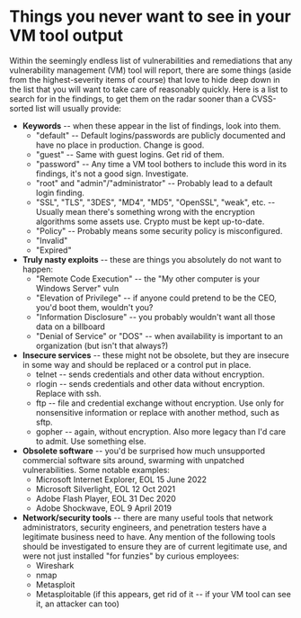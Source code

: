 
# Things you never want to see in your VM tool output

Within the seemingly endless list of vulnerabilities and remediations that any vulnerability management (VM) tool will report, there are some things (aside from the highest-severity items of course) that love to hide deep down in the list that you will want to take care of reasonably quickly. Here is a list to search for in the findings, to get them on the radar sooner than a CVSS-sorted list will usually provide:

* **Keywords** -- when these appear in the list of findings, look into them.
  * "default" -- Default logins/passwords are publicly documented and have no place in production. Change is good.
  * "guest"  -- Same with guest logins. Get rid of them.
  * "password" -- Any time a VM tool bothers to include this word in its findings, it's not a good sign. Investigate.
  * "root" and "admin"/"administrator" -- Probably lead to a default login finding.
  * "SSL", "TLS", "3DES", "MD4", "MD5", "OpenSSL", "weak", etc. -- Usually mean there's something wrong with the encryption algorithms some assets use. Crypto must be kept up-to-date.
  * "Policy" -- Probably means some security policy is misconfigured.
  * "Invalid"
  * "Expired" 
* **Truly nasty exploits** -- these are things you absolutely do not want to happen:
  * "Remote Code Execution" -- the "My other computer is your Windows Server" vuln
  * "Elevation of Privilege" -- if anyone could pretend to be the CEO, you'd boot them, wouldn't you?
  * "Information Disclosure" -- you probably wouldn't want all those data on a billboard
  * "Denial of Service" or "DOS" -- when availability is important to an organization (but isn't that always?)
* **Insecure services** -- these might not be obsolete, but they are insecure in some way and should be replaced or a control put in place.
  * telnet -- sends credentials and other data without encryption.
  * rlogin -- sends credentials and other data without encryption. Replace with ssh.
  * ftp -- file and credential exchange without encryption. Use only for nonsensitive information or replace with another method, such as sftp.
  * gopher -- again, without encryption. Also more legacy than I'd care to admit. Use something else.
* **Obsolete software** -- you'd be surprised how much unsupported commercial software sits around, swarming with unpatched vulnerabilities. Some notable examples:
  * Microsoft Internet Explorer, EOL 15 June 2022
  * Microsoft Silverlight, EOL 12 Oct 2021
  * Adobe Flash Player, EOL 31 Dec 2020
  * Adobe Shockwave, EOL 9 April 2019
* **Network/security tools** -- there are many useful tools that network administrators, security engineers, and penetration testers have a legitimate business need to have. Any mention of the following tools should be investigated to ensure they are of current legitimate use, and were not just installed "for funzies" by curious employees:
  * Wireshark
  * nmap
  * Metasploit
  * Metasploitable (if this appears, get rid of it -- if your VM tool can see it, an attacker can too)
 
